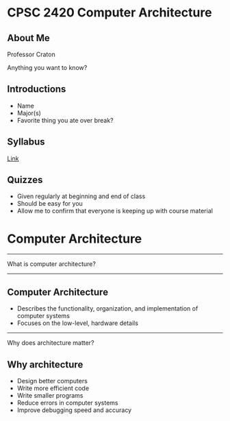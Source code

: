 CPSC 2420 Computer Architecture
===============================

About Me
--------

Professor Craton

Anything you want to know?

Introductions
-------------

- Name
- Major(s)
- Favorite thing you ate over break?

Syllabus
--------

[Link](../syllabus.html)

Quizzes
-------

- Given regularly at beginning and end of class
- Should be easy for you
- Allow me to confirm that everyone is keeping up with course material

Computer Architecture
=====================

---

What is computer architecture?

---

Computer Architecture
---------------------

- Describes the functionality, organization, and implementation of computer systems
- Focuses on the low-level, hardware details

---

Why does architecture matter?

Why architecture
----------------

- Design better computers
- Write more efficient code
- Write smaller programs
- Reduce errors in computer systems
- Improve debugging speed and accuracy